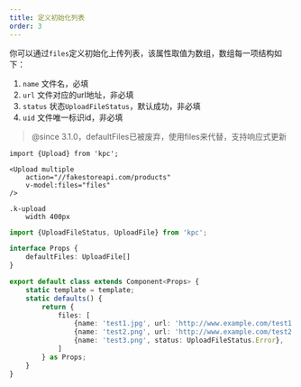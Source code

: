```yaml
---
title: 定义初始化列表
order: 3
---
```


你可以通过`files`定义初始化上传列表，该属性取值为数组，数组每一项结构如下：
1. `name` 文件名，必填
2. `url` 文件对应的url地址，非必填
3. `status` 状态`UploadFileStatus`，默认成功，非必填
4. `uid` 文件唯一标识id，非必填

> @since 3.1.0，defaultFiles已被废弃，使用files来代替，支持响应式更新

```vdt
import {Upload} from 'kpc';

<Upload multiple
    action="//fakestoreapi.com/products"
    v-model:files="files"
/>
```

```styl
.k-upload
    width 400px
```

```ts
import {UploadFileStatus, UploadFile} from 'kpc';

interface Props {
    defaultFiles: UploadFile[]
}

export default class extends Component<Props> {
    static template = template;
    static defaults() {
        return {
            files: [
                {name: 'test1.jpg', url: 'http://www.example.com/test1.jpg'},
                {name: 'test2.png', url: 'http://www.example.com/test2.png'},
                {name: 'test3.png', status: UploadFileStatus.Error},
            ]
        } as Props;
    }
}
```
